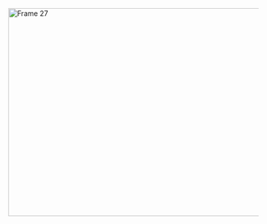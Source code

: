 <img width="1600" height="419" alt="Frame 27" src="https://github.com/user-attachments/assets/7db777ea-ce8d-4d55-95ce-379cf9aac247" />
